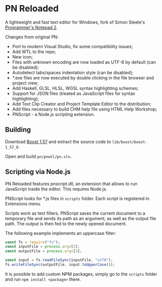 # PN Reloaded

A lightweight and fast text editor for Windows, fork of Simon Steele's [Programmer's Notepad 2](http://www.pnotepad.org/).

Changes from original PN:
- Port to modern Visual Studio, fix some compatibility issues;
- Add WTL to the repo;
- New icon;
- Files with unknown encoding are now loaded as UTF-8 by default (can be disabled);
- Autodetect tabs/spaces indentation style (can be disabled);
- *.exe files are now executed by double clicking in the file browser and project view;
- Add Haskell, GLSL, HLSL, WGSL syntax highlighting schemes;
- Support for JSON files (treated as JavaScript files for syntax highlighting);
- Add Text Clip Creator and Project Template Editor to the distribution;
- Add files necessary to build CHM help file using HTML Help Workshop;
- PNScript - a Node.js scripting extension.

## Building

Download [Boost 1.57](https://archives.boost.io/release/1.57.0/source/boost_1_57_0.7z) and extract the source code to `lib/boost/boost-1_57_0`.

Open and build `pn/pnwtl/pn.sln`.

## Scripting via Node.js
PN Reloaded features pnscript.dll, an extension that allows to run JavaScript inside the editor. This requires Node.js.

PNScript looks for *.js files in `scripts` folder. Each script is registered in Extensions menu.

Scripts work as text filters. PNScript saves the current document to a temporary file and sends its path as an argument, as well as the output file path. The output is then fed to the newly opened document.

The following example implements an uppercase filter:

```js
const fs = require("fs");
const inputFile = process.argv[2];
const outputFile = process.argv[3];

const input = fs.readFileSync(inputFile, "utf8");
fs.writeFileSync(outputFile, input.toUpperCase());
```

It is possible to add custom NPM packages, simply go to the `scripts` folder and run `npm install <package>` there.
